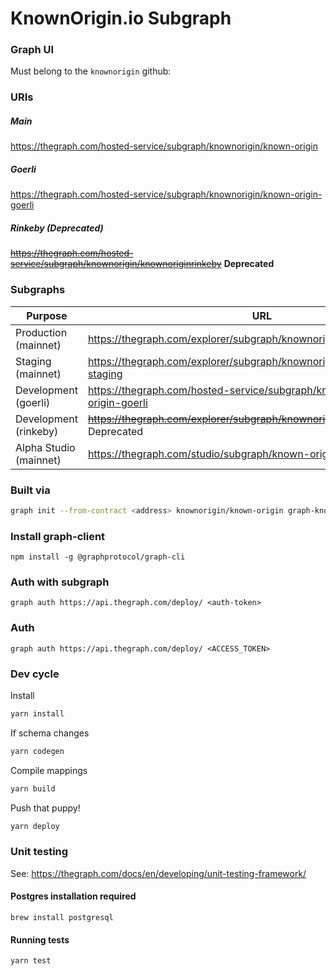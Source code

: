 # KnownOrigin.io Subgraph

### Graph UI

Must belong to the `knownorigin` github:

### URIs

##### Main

https://thegraph.com/hosted-service/subgraph/knownorigin/known-origin

##### Goerli

https://thegraph.com/hosted-service/subgraph/knownorigin/known-origin-goerli

##### Rinkeby (Deprecated)

~~https://thegraph.com/hosted-service/subgraph/knownorigin/knownoriginrinkeby~~ **Deprecated**

### Subgraphs

| Purpose               | URL                                                                                 |
|-----------------------|-------------------------------------------------------------------------------------|
| Production (mainnet)  | https://thegraph.com/explorer/subgraph/knownorigin/known-origin                     ||
| Staging (mainnet)     | https://thegraph.com/explorer/subgraph/knownorigin/known-origin-staging             ||
| Development (goerli)  | https://thegraph.com/hosted-service/subgraph/knownorigin/known-origin-goerli        ||
| Development (rinkeby) | ~~https://thegraph.com/explorer/subgraph/knownorigin/knownoriginrinkeby~~ Deprecated ||
| Alpha Studio (mainnet) | https://thegraph.com/studio/subgraph/known-origin                                   ||

### Built via

```bash
graph init --from-contract <address> knownorigin/known-origin graph-known-origin
```

### Install graph-client

`npm install -g @graphprotocol/graph-cli`

### Auth with subgraph

`graph auth https://api.thegraph.com/deploy/ <auth-token>`

### Auth

`graph auth https://api.thegraph.com/deploy/ <ACCESS_TOKEN>`

### Dev cycle

Install

```bash
yarn install
```

If schema changes

```bash
yarn codegen
```

Compile mappings

```bash
yarn build
```

Push that puppy!

```bash
yarn deploy
```

### Unit testing

See: https://thegraph.com/docs/en/developing/unit-testing-framework/

#### Postgres installation required

```
brew install postgresql
```

#### Running tests

```
yarn test
```